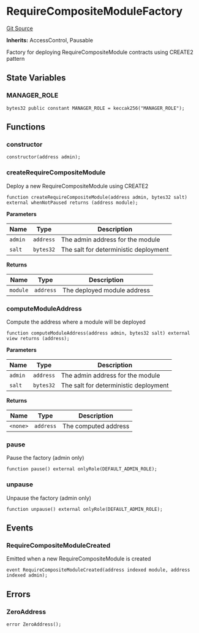 # RequireCompositeModuleFactory
[Git Source](https://github.com/SyndicateProtocol/syndicate-appchains/blob/e670fbd66628d486b7f0c62387b907c2a44879ed/src/factory/PermissionModuleFactories.sol)

**Inherits:**
AccessControl, Pausable

Factory for deploying RequireCompositeModule contracts using CREATE2 pattern


## State Variables
### MANAGER_ROLE

```solidity
bytes32 public constant MANAGER_ROLE = keccak256("MANAGER_ROLE");
```


## Functions
### constructor


```solidity
constructor(address admin);
```

### createRequireCompositeModule

Deploy a new RequireCompositeModule using CREATE2


```solidity
function createRequireCompositeModule(address admin, bytes32 salt) external whenNotPaused returns (address module);
```
**Parameters**

|Name|Type|Description|
|----|----|-----------|
|`admin`|`address`|The admin address for the module|
|`salt`|`bytes32`|The salt for deterministic deployment|

**Returns**

|Name|Type|Description|
|----|----|-----------|
|`module`|`address`|The deployed module address|


### computeModuleAddress

Compute the address where a module will be deployed


```solidity
function computeModuleAddress(address admin, bytes32 salt) external view returns (address);
```
**Parameters**

|Name|Type|Description|
|----|----|-----------|
|`admin`|`address`|The admin address for the module|
|`salt`|`bytes32`|The salt for deterministic deployment|

**Returns**

|Name|Type|Description|
|----|----|-----------|
|`<none>`|`address`|The computed address|


### pause

Pause the factory (admin only)


```solidity
function pause() external onlyRole(DEFAULT_ADMIN_ROLE);
```

### unpause

Unpause the factory (admin only)


```solidity
function unpause() external onlyRole(DEFAULT_ADMIN_ROLE);
```

## Events
### RequireCompositeModuleCreated
Emitted when a new RequireCompositeModule is created


```solidity
event RequireCompositeModuleCreated(address indexed module, address indexed admin);
```

## Errors
### ZeroAddress

```solidity
error ZeroAddress();
```

